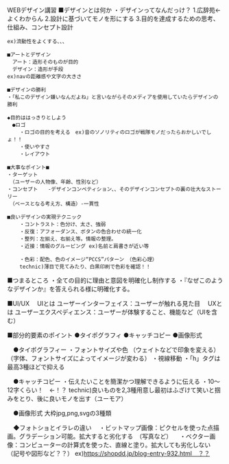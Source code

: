 WEBデザイン講習
■デザインとは何か
・デザインってなんだっけ？
	1.広辞苑←よくわからん
	2.設計に基づいてモノを形にする
	3.目的を達成するための思考、仕組み、コンセプト設計

	ex)流動性をよくする、、、

	■アートとデザイン
	　アート：造形そのものが目的
	　デザイン：造形が手段
	ex)navの距離感や文字の大きさ

	■デザインの勝利
	・「私このデザイン嫌いなんだよね」と言いながらそのメディアを使用していたらデザインの勝利

	◆目的ははっきりとしよう
	　●ロゴ
		・ロゴの目的を考える　ex)音のソノリティのロゴが戦隊モノだったらおかしいでしょ！！
		・使いやすさ
		・レイアウト

	■大事なポイント■
	・ターゲット
	　（ユーザーの人物像、年齢、性別など）
	・コンセプト　　-デザインコンペティション、、そのデザインコンセプトの裏の壮大なストーリー
	　（ベースとなる考え方、構造）-一貫性

	■良いデザインの実現テクニック
		・コントラスト：色分け、太さ、強弱
		・反復：アフォーダンス、ボタンの色合わせの統一化
		・整列：左揃え、右揃え等。情報の整理。
		・近接：情報のグルーピング ex)名前と肩書きが近い等

		・色彩：配色、色のイメージ“PCCS”パターン　（色彩心理）
		technic)薄目で見てみたり、白黒印刷で色彩を確認！！

■つまるところ
・全ての目的に理由と意図を明確化し制作する
・『なぜこのようなデザインか』を答えられる様に明確化する。


■UI/UX
　UIとは
	ユーザーインターフェイス：ユーザーが触れる見た目
　UXとは
	ユーザーエクスペディエンス：ユーザーが体験すること、機能など（UIを含む）

■部分的要素のポイント
	●タイポグラフィ
	●キャッチコピー
	●画像形式

　●タイポグラフィー
	・フォントサイズや色
	（ウェイトなどで印象を変える）
	（字体、フォントサイズによってイメージが変わる）
	・視線移動
	・「h」タグは最高3種ほどで抑える

　●キャッチコピー
	・伝えたいことを簡潔かつ理解できるように伝える
	・10〜12字くらい！　←！？
technic)良いものを2,3種用意し最初はふざけて笑いと掴みをとり、後に良いモノを出す（ユーモア）

　●画像形式
	大枠jpg,png,svgの3種類

　◆フォトショとイラレの違い
　・ビットマップ画像：ピクセルを使った点描画。グラデーション可能。拡大すると劣化する　（写真など）
　・ベクター画像：コンピューターの計算式を使った、直線と塗り。拡大しても劣化しない　（記号や図形など？？）
ex)https://shopdd.jp/blog-entry-932.html　？？


